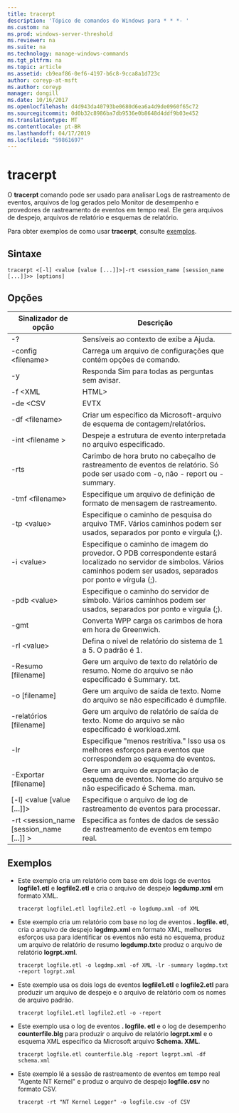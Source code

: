 ```yaml
---
title: tracerpt
description: 'Tópico de comandos do Windows para * * *- '
ms.custom: na
ms.prod: windows-server-threshold
ms.reviewer: na
ms.suite: na
ms.technology: manage-windows-commands
ms.tgt_pltfrm: na
ms.topic: article
ms.assetid: cb9eaf86-0ef6-4197-b6c8-9cca8a1d723c
author: coreyp-at-msft
ms.author: coreyp
manager: dongill
ms.date: 10/16/2017
ms.openlocfilehash: d4d943da40793be0680d6ea6a4d9de0960f65c72
ms.sourcegitcommit: 0d0b32c8986ba7db9536e0b8648d4ddf9b03e452
ms.translationtype: MT
ms.contentlocale: pt-BR
ms.lasthandoff: 04/17/2019
ms.locfileid: "59861697"
---
```

# <a name="tracerpt"></a>tracerpt



O **tracerpt** comando pode ser usado para analisar Logs de rastreamento de eventos, arquivos de log gerados pelo Monitor de desempenho e provedores de rastreamento de eventos em tempo real. Ele gera arquivos de despejo, arquivos de relatório e esquemas de relatório.

Para obter exemplos de como usar **tracerpt**, consulte [exemplos](#BKMK_EXAMPLES).

## <a name="syntax"></a>Sintaxe

```
tracerpt <[-l] <value [value [...]]>|-rt <session_name [session_name [...]]>> [options]
```

## <a name="options"></a>Opções

|Sinalizador de opção|Descrição|
|-----------|-----------|
|-?|Sensíveis ao contexto de exibe a Ajuda.|
|-config \<filename>|Carrega um arquivo de configurações que contém opções de comando.|
|-y|Responda Sim para todas as perguntas sem avisar.|
|-f \<XML | HTML>|Defina o formato de relatório.|
|-de \<CSV | EVTX | XML>|Defina o formato de despejo. O padrão é XML.|
|-df \<filename>|Criar um específico da Microsoft-arquivo de esquema de contagem/relatórios.|
|-int \<filename >|Despeje a estrutura de evento interpretada no arquivo especificado.|
|-rts|Carimbo de hora bruto no cabeçalho de rastreamento de eventos de relatório. Só pode ser usado com -o, não - report ou - summary.|
|-tmf \<filename>|Especifique um arquivo de definição de formato de mensagem de rastreamento.|
|-tp \<value>|Especifique o caminho de pesquisa do arquivo TMF. Vários caminhos podem ser usados, separados por ponto e vírgula (;).|
|-i \<value>|Especifique o caminho de imagem do provedor. O PDB correspondente estará localizado no servidor de símbolos. Vários caminhos podem ser usados, separados por ponto e vírgula (;).|
|-pdb \<value>|Especifique o caminho do servidor de símbolo. Vários caminhos podem ser usados, separados por ponto e vírgula (;).|
|-gmt|Converta WPP carga os carimbos de hora em hora de Greenwich.|
|-rl \<value>|Defina o nível de relatório do sistema de 1 a 5. O padrão é 1.|
|-Resumo [filename]|Gere um arquivo de texto do relatório de resumo. Nome do arquivo se não especificado é Summary. txt.|
|-o [filename]|Gere um arquivo de saída de texto. Nome do arquivo se não especificado é dumpfile.|
|-relatórios [filename]|Gere um arquivo de relatório de saída de texto. Nome do arquivo se não especificado é workload.xml.|
|-lr|Especifique "menos restritiva." Isso usa os melhores esforços para eventos que correspondem ao esquema de eventos.|
|-Exportar [filename]|Gere um arquivo de exportação de esquema de eventos. Nome do arquivo se não especificado é Schema. man.|
|[-l] \<value [value […]]>|Especifique o arquivo de log de rastreamento de eventos para processar.|
|-rt \<session_name [session_name [...]] >|Especifica as fontes de dados de sessão de rastreamento de eventos em tempo real.|

## <a name="BKMK_EXAMPLES"></a>Exemplos

-   Este exemplo cria um relatório com base em dois logs de eventos **logfile1.etl** e **logfile2.etl** e cria o arquivo de despejo **logdump.xml** em formato XML.  
    ```
    tracerpt logfile1.etl logfile2.etl -o logdump.xml -of XML
    ```  
-   Este exemplo cria um relatório com base no log de eventos **. logfile. etl**, cria o arquivo de despejo **logdmp.xml** em formato XML, melhores esforços usa para identificar os eventos não está no esquema, produz um arquivo de relatório de resumo **logdump.txt**e produz o arquivo de relatório **logrpt.xml**.  
    ```
    tracerpt logfile.etl -o logdmp.xml -of XML -lr -summary logdmp.txt -report logrpt.xml
    ```  
-   Este exemplo usa os dois logs de eventos **logfile1.etl** e **logfile2.etl** para produzir um arquivo de despejo e o arquivo de relatório com os nomes de arquivo padrão.  
    ```
    tracerpt logfile1.etl logfile2.etl -o -report
    ```  
-   Este exemplo usa o log de eventos **. logfile. etl** e o log de desempenho **counterfile.blg** para produzir o arquivo de relatório **logrpt.xml** e o esquema XML específico da Microsoft arquivo **Schema. XML**.  
    ```
    tracerpt logfile.etl counterfile.blg -report logrpt.xml -df schema.xml
    ```  
-   Este exemplo lê a sessão de rastreamento de eventos em tempo real "Agente NT Kernel" e produz o arquivo de despejo **logfile.csv** no formato CSV.  
    ```
    tracerpt -rt "NT Kernel Logger" -o logfile.csv -of CSV
    ```